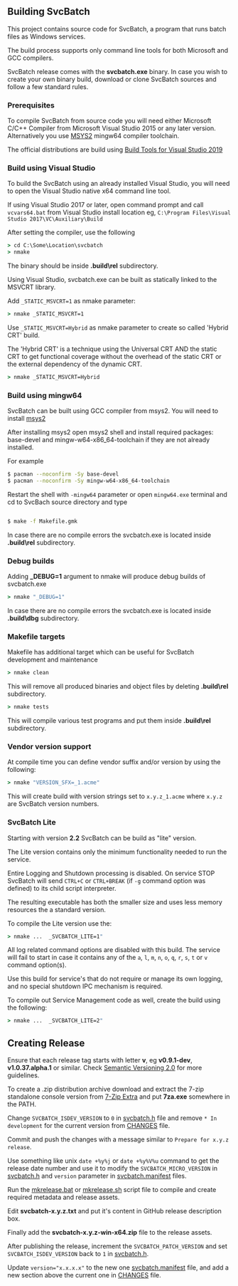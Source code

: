 ## Building SvcBatch

This project contains source code for SvcBatch, a program
that runs batch files as Windows services.

The build process supports only command line tools
for both Microsoft and GCC compilers.

SvcBatch release comes with the **svcbatch.exe** binary.
In case you wish to create your own binary build,
download or clone SvcBatch sources and follow a
few standard rules.

### Prerequisites

To compile SvcBatch from source code you will need either
Microsoft C/C++ Compiler from Microsoft Visual Studio 2015
or any later version. Alternatively you use
[MSYS2](https://www.msys2.org) mingw64 compiler toolchain.

The official distributions are build using
[Build Tools for Visual Studio 2019](https://visualstudio.microsoft.com/vs/older-downloads/)


### Build using Visual Studio

To build the SvcBatch using an already installed Visual Studio,
you will need to open the Visual Studio native x64 command
line tool.

If using Visual Studio 2017 or later, open command prompt
and call `vcvars64.bat` from Visual Studio install location
eg, `C:\Program Files\Visual Studio 2017\VC\Auxiliary\Build`


After setting the compiler, use the following

```cmd
> cd C:\Some\Location\svcbatch
> nmake

```

The binary should be inside **.build\rel** subdirectory.

Using Visual Studio, svcbatch.exe can be built
as statically linked to the MSVCRT library.

Add `_STATIC_MSVCRT=1` as nmake parameter:

```cmd
> nmake _STATIC_MSVCRT=1

```

Use `_STATIC_MSVCRT=Hybrid` as nmake parameter
to create so called 'Hybrid CRT' build.

The 'Hybrid CRT' is a technique using the Universal
CRT AND the static CRT to get functional coverage without
the overhead of the static CRT or the external dependency
of the dynamic CRT.

```cmd
> nmake _STATIC_MSVCRT=Hybrid

```


### Build using mingw64

SvcBatch can be built using GCC compiler from msys2.
You will need to install [msys2](https://www.msys2.org)

After installing msys2 open msys2 shell and
install required packages: base-devel and mingw-w64-x86_64-toolchain
if they are not already installed.

For example
```sh
$ pacman --noconfirm -Sy base-devel
$ pacman --noconfirm -Sy mingw-w64-x86_64-toolchain
```

Restart the shell with `-mingw64` parameter or open `mingw64.exe`
terminal and cd to SvcBach source directory and type

```sh

$ make -f Makefile.gmk
```

In case there are no compile errors the svcbatch.exe is located
inside **.build\rel** subdirectory.

### Debug builds

Adding **_DEBUG=1** argument to nmake will produce debug
builds of svcbatch.exe

```cmd
> nmake "_DEBUG=1"
```

In case there are no compile errors the svcbatch.exe is located
inside **.build\dbg** subdirectory.


### Makefile targets

Makefile has additional target which can be useful
for SvcBatch development and maintenance

```cmd
> nmake clean
```

This will remove all produced binaries and object files
by deleting **.build\rel** subdirectory.

```cmd
> nmake tests
```

This will compile various test programs
and put them inside **.build\rel** subdirectory.

### Vendor version support

At compile time you can define vendor suffix and/or version
by using the following:

```cmd
> nmake "VERSION_SFX=_1.acme"
```

This will create build with version strings set to `x.y.z_1.acme` where
`x.y.z` are SvcBatch version numbers.


### SvcBatch Lite


Starting with version **2.2** SvcBatch can be build
as "lite" version.

The Lite version contains only the minimum functionality
needed to run the service.

Entire Logging and Shutdown processing is disabled.
On service STOP SvcBatch will send `CTRL+C` or `CTRL+BREAK`
(if `-g` command option was defined) to its child script interpreter.

The resulting executable has both the smaller size
and uses less memory resources the a standard version.

To compile the Lite version use the:

```cmd
> nmake ...  _SVCBATCH_LITE=1"
```

All log related command options are disabled with
this build. The service will fail to start in case
it contains any of the `a`, `l`, `m`, `n`, `o`, `q`,
`r`, `s`, `t` or `v` command option(s).

Use this build for service's that do not require
or manage its own logging, and no special shutdown
IPC mechanism is required.

To compile out Service Management code as well,
create the build using the following:

```cmd
> nmake ...  _SVCBATCH_LITE=2"
```


## Creating Release

Ensure that each release tag starts with letter **v**,
eg **v0.9.1-dev**, **v1.0.37.alpha.1** or similar.
Check [Semantic Versioning 2.0](https://semver.org/spec/v2.0.0.html)
for more guidelines.

To create a .zip distribution archive download
and extract the 7-zip standalone console version from
[7-Zip Extra](https://www.7-zip.org/a/7z2107-extra.7z)
and put **7za.exe** somewhere in the PATH.

Change `SVCBATCH_ISDEV_VERSION` to `0` in [svcbatch.h](../svcbatch.h)
file and remove `* In development` for the current version
from [CHANGES](../CHANGES.md) file.

Commit and push the changes with a message similar to
`Prepare for x.y.z release`.

Use something like unix `date +%y%j` or `date +%y%V%u` command to get
the release date number and use it to modify the  `SVCBATCH_MICRO_VERSION`
in [svcbatch.h](../svcbatch.h) and `version` parameter in
[svcbatch.manifest](../svcbatch.manifest) files.

Run the [mkrelease.bat](../mkrelease.bat) or [mkrelease.sh](../mkrelease.sh) script file
to compile and create required metadata and release assets.

Edit **svcbatch-x.y.z.txt** and put it's content
in GitHub release description box.

Finally add the **svcbatch-x.y.z-win-x64.zip**
file to the release assets.

After publishing the release, increment the `SVCBATCH_PATCH_VERSION`
and set `SVCBATCH_ISDEV_VERSION` back to `1` in [svcbatch.h](../svcbatch.h).

Update `version="x.x.x.x"` to the new one [svcbatch.manifest](../svcbatch.manifest)
file, and add a new section above the current one in [CHANGES](../CHANGES.md) file.

